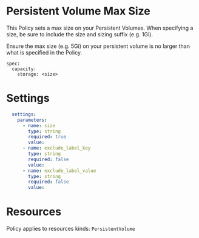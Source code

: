 # Persistent Volume Max Size

This Policy sets a max size on your Persistent Volumes. When specifying a size, be sure to include the size and sizing suffix (e.g. 1Gi).


Ensure the max size (e.g. 5Gi) on your persistent volume is no larger than what is specified in the Policy. 
```
spec:
  capacity:
    storage: <size>
```


# Settings
```yaml
  settings:
    parameters:
      - name: size
        type: string
        required: true
        value:
      - name: exclude_label_key
        type: string
        required: false
        value:
      - name: exclude_label_value
        type: string
        required: false
        value:
```

# Resources
Policy applies to resources kinds:
`PersistentVolume`
